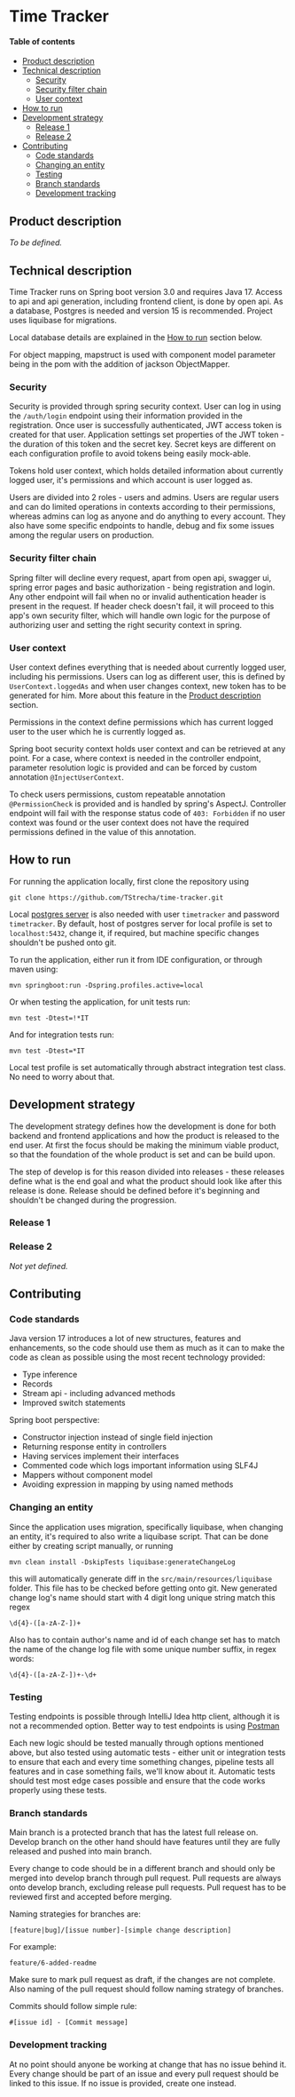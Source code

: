 # Time Tracker
#### Table of contents
- [Product description](#product-description)
- [Technical description](#technical-description)
  - [Security](#security)
  - [Security filter chain](#security-filter-chain)
  - [User context](#user-context)
- [How to run](#how-to-run)
- [Development strategy](#development-strategy)
  - [Release 1](#release-1)
  - [Release 2](#release-2)
- [Contributing](#contributing)
  - [Code standards](#code-standards)
  - [Changing an entity](#changing-an-entity)
  - [Testing](#testing)
  - [Branch standards](#branch-standards)
  - [Development tracking](#development-tracking)

<a name="product-description"></a> 
## Product description
_To be defined._ 

<a name="technical-description"></a>
## Technical description
Time Tracker runs on Spring boot version 3.0 and requires Java 17. 
Access to api and api generation, including frontend client, is done by open api.
As a database, Postgres is needed and version 15 is recommended. Project uses liquibase for migrations.

Local database details are explained in the [How to run](#how-to-run) section below.

For object mapping, mapstruct is used with component model parameter being in the pom with the addition of jackson ObjectMapper.

<a name="security"></a>
### Security
Security is provided through spring security context. User can log in using the
`/auth/login` endpoint using their information provided in the registration.
Once user is successfully authenticated, JWT access token is created for that user. Application settings set properties of the JWT token -
the duration of this token and the secret key. Secret keys are different on each configuration profile to avoid tokens being easily mock-able.

Tokens hold user context, which holds detailed information about currently logged user, it's permissions and which account is user logged as.

Users are divided into 2 roles - users and admins. Users are regular users and can do limited operations in contexts according to their permissions, whereas admins can log as anyone and do anything to every account.
They also have some specific endpoints to handle, debug and fix some issues among the regular users on production.

<a name="security-filter-chain"></a>
### Security filter chain
Spring filter will  decline every request, apart from open api, swagger ui, spring error pages and basic authorization - being registration and login.
Any other endpoint will fail when no or invalid authentication header is present in the request.
If header check doesn't fail, it will proceed to this app's own security filter, which will handle
own logic for the purpose of authorizing user and setting the right security context in spring.

<a name="user-context"></a>
### User context
User context defines everything that is needed about currently logged user, including his permissions. 
Users can log as different user, this is defined by `UserContext.loggedAs` and when user changes context, new token has to be generated for him.
More about this feature in the [Product description](#product-description) section.

Permissions in the context define permissions which has current logged user to the user which he is currently logged as.

Spring boot security context holds user context and can be retrieved at any point. For a case, where context is needed in the controller endpoint,
parameter resolution logic is provided and can be forced by custom annotation `@InjectUserContext`.

To check users permissions, custom repeatable annotation `@PermissionCheck` is provided and is handled by spring's AspectJ.
Controller endpoint will fail with the response status code of `403: Forbidden` if no user context was found or the user context does not have the
required permissions defined in the value of this annotation.

<a name="how-to-run"></a>
## How to run
For running the application locally, first clone the repository using
```shell
git clone https://github.com/TStrecha/time-tracker.git
```

Local [postgres server](https://www.postgresql.org/) is also needed with user `timetracker` and password `timetracker`. By default, host of postgres server for local profile is set to `localhost:5432`, change it, if required, but machine specific changes shouldn't be pushed onto git.

To run the application, either run it from IDE configuration, or through maven using:
```shell
mvn springboot:run -Dspring.profiles.active=local
```

Or when testing the application, for unit tests run:
```shell
mvn test -Dtest=!*IT
```
And for integration tests run:
```shell
mvn test -Dtest=*IT
```
Local test profile is set automatically through abstract integration test class. No need to worry about that.

<a name="development-strategy"></a>
## Development strategy
The development strategy defines how the development is done for both backend and frontend applications and how the product is released to the end user. At first the focus should be making the minimum viable product, so that the foundation of the whole product is set and can be build upon.

The step of develop is for this reason divided into releases - these releases define what is the end goal and what the product should look like after this release is done. Release should be defined before it's beginning and shouldn't be changed during the progression.

<a name="release-1"></a>
### Release 1

<a name="release-2"></a>
### Release 2
_Not yet defined._

<a name="contributing"></a>
## Contributing

<a name="code-standards"></a>
### Code standards
Java version 17 introduces a lot of new structures, features and enhancements, so the code should use them as much as it can to make the code as clean as possible using the most recent technology provided:
- Type inference
- Records
- Stream api - including advanced methods
- Improved switch statements

Spring boot perspective:
- Constructor injection instead of single field injection
- Returning response entity in controllers
- Having services implement their interfaces
- Commented code which logs important information using SLF4J
- Mappers without component model
- Avoiding expression in mapping by using named methods

<a name="changing-entity"></a>
### Changing an entity
Since the application uses migration, specifically liquibase, when changing an entity, it's required to also write a liquibase script. That can be done either by creating script manually, or running
```shell
mvn clean install -DskipTests liquibase:generateChangeLog
```

this will automatically generate diff in the `src/main/resources/liquibase` folder. This file has to be checked before getting onto git.
New generated change log's name should start with 4 digit long unique string match this regex
```regexp
\d{4}-([a-zA-Z-])+
```
Also has to contain author's name and id of each change set has to match the name of the change log file with some unique number suffix, in regex words:
```regexp
\d{4}-([a-zA-Z-])+-\d+
```

<a name="testing"></a>
### Testing
Testing endpoints is possible through IntelliJ Idea http client, although it is not a recommended option. Better way to test endpoints is using [Postman](https://www.postman.com/)

Each new logic should be tested manually through options mentioned above, but also tested using automatic tests - either unit or integration tests to ensure that each and every time something changes, pipeline tests all features and in case something fails, we'll know about it. Automatic tests should test most edge cases possible and ensure that the code works properly using these tests.

<a name="branch-standards"></a>
### Branch standards
Main branch is a protected branch that has the latest full release on. Develop branch on the other hand should have features until they are fully released and pushed into main branch.

Every change to code should be in a different branch and should only be merged into develop branch through pull request. Pull requests are always onto develop branch, excluding release pull requests. Pull request has to be reviewed first and accepted before merging.

Naming strategies for branches are:
```text
[feature|bug]/[issue number]-[simple change description]
```

For example:
```text
feature/6-added-readme
```

Make sure to mark pull request as draft, if the changes are not complete. Also naming of the pull request should follow naming strategy of branches.

Commits should follow simple rule:
```text
#[issue id] - [Commit message]
```

<a name="development-tracking"></a>
### Development tracking
At no point should anyone be working at change that has no issue behind it. Every change should be part of an issue and every pull request should be linked to this issue. If no issue is provided, create one instead.